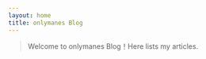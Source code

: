 ```yaml
---
layout: home
title: onlymanes Blog
---
```


<style>
body {
  background:
    url('/assets/img/cover.jpg') 
    no-repeat center center fixed;
  background-size: cover;
}
</style>

> Welcome to onlymanes Blog！Here lists my articles.